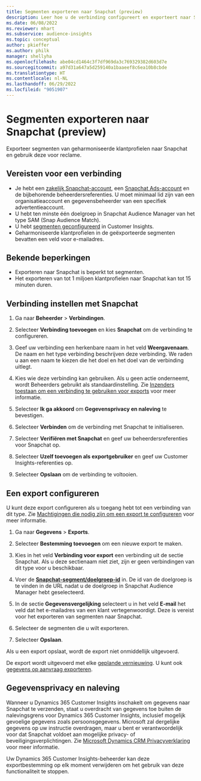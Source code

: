 ```yaml
---
title: Segmenten exporteren naar Snapchat (preview)
description: Leer hoe u de verbinding configureert en exporteert naar Snapchat.
ms.date: 06/08/2022
ms.reviewer: mhart
ms.subservice: audience-insights
ms.topic: conceptual
author: pkieffer
ms.author: philk
manager: shellyha
ms.openlocfilehash: abe04cd1464c3f7df969da3c769329382d603d7e
ms.sourcegitcommit: a97d31a647a5d259140a1baaeef8c6ea10b8cbde
ms.translationtype: HT
ms.contentlocale: nl-NL
ms.lasthandoff: 06/29/2022
ms.locfileid: "9051907"
---
```

# <a name="export-segments-to-snapchat-preview"></a>Segmenten exporteren naar Snapchat (preview)

Exporteer segmenten van geharmoniseerde klantprofielen naar Snapchat en gebruik deze voor reclame. 

## <a name="prerequisites-for-a-connection"></a>Vereisten voor een verbinding

-   Je hebt een [zakelijk Snapchat-account](https://business.snapchat.com/), een [Snapchat Ads-account](https://ads.snapchat.com/) en de bijbehorende beheerdersreferenties. U moet minimaal lid zijn van een organisatieaccount en gegevensbeheerder van een specifiek advertentieaccount. 
-   U hebt ten minste één doelgroep in Snapchat Audience Manager van het type SAM (Snap Audience Match). 
-   U hebt [segmenten geconfigureerd](segments.md) in Customer Insights.
-   Geharmoniseerde klantprofielen in de geëxporteerde segmenten bevatten een veld voor e-mailadres.

## <a name="known-limitations"></a>Bekende beperkingen

- Exporteren naar Snapchat is beperkt tot segmenten.
- Het exporteren van tot 1 miljoen klantprofielen naar Snapchat kan tot 15 minuten duren. 

## <a name="set-up-connection-to-snapchat"></a>Verbinding instellen met Snapchat

1. Ga naar **Beheerder** > **Verbindingen**.

1. Selecteer **Verbinding toevoegen** en kies **Snapchat** om de verbinding te configureren.

1. Geef uw verbinding een herkenbare naam in het veld **Weergavenaam**. De naam en het type verbinding beschrijven deze verbinding. We raden u aan een naam te kiezen die het doel en het doel van de verbinding uitlegt.

1. Kies wie deze verbinding kan gebruiken. Als u geen actie onderneemt, wordt Beheerders gebruikt als standaardinstelling. Zie [Inzenders toestaan om een verbinding te gebruiken voor exports](connections.md#allow-contributors-to-use-a-connection-for-exports) voor meer informatie.

1. Selecteer **Ik ga akkoord** om **Gegevensprivacy en naleving** te bevestigen.

1. Selecteer **Verbinden** om de verbinding met Snapchat te initialiseren.

1. Selecteer **Verifiëren met Snapchat** en geef uw beheerdersreferenties voor Snapchat op. 

1. Selecteer **Uzelf toevoegen als exportgebruiker** en geef uw Customer Insights-referenties op.

1. Selecteer **Opslaan** om de verbinding te voltooien.

## <a name="configure-an-export"></a>Een export configureren

U kunt deze export configureren als u toegang hebt tot een verbinding van dit type. Zie [Machtigingen die nodig zijn om een export te configureren](export-destinations.md#set-up-a-new-export) voor meer informatie.

1. Ga naar **Gegevens** > **Exports**.

1. Selecteer **Bestemming toevoegen** om een nieuwe export te maken.

1. Kies in het veld **Verbinding voor export** een verbinding uit de sectie Snapchat. Als u deze sectienaam niet ziet, zijn er geen verbindingen van dit type voor u beschikbaar.

1. Voer de [**Snapchat-segment/doelgroep-id**](https://businesshelp.snapchat.com/s/article/custom-audiences) in. De id van de doelgroep is te vinden in de URL nadat u de doelgroep in Snapchat Audience Manager hebt geselecteerd. 

1. In de sectie **Gegevensvergelijking** selecteert u in het veld **E-mail** het veld dat het e-mailadres van een klant vertegenwoordigt. Deze is vereist voor het exporteren van segmenten naar Snapchat.

1. Selecteer de segmenten die u wilt exporteren. 

1. Selecteer **Opslaan**.

Als u een export opslaat, wordt de export niet onmiddellijk uitgevoerd.

De export wordt uitgevoerd met elke [geplande vernieuwing](system.md#schedule-tab). U kunt ook [gegevens op aanvraag exporteren](export-destinations.md#run-exports-on-demand). 


## <a name="data-privacy-and-compliance"></a>Gegevensprivacy en naleving

Wanneer u Dynamics 365 Customer Insights inschakelt om gegevens naar Snapchat te verzenden, staat u overdracht van gegevens toe buiten de nalevingsgrens voor Dynamics 365 Customer Insights, inclusief mogelijk gevoelige gegevens zoals persoonsgegevens. Microsoft zal dergelijke gegevens op uw instructie overdragen, maar u bent er verantwoordelijk voor dat Snapchat voldoet aan mogelijke privacy- of beveiligingsverplichtingen. Zie [Microsoft Dynamics CRM Privacyverklaring](https://go.microsoft.com/fwlink/?linkid=396732) voor meer informatie.

Uw Dynamics 365 Customer Insights-beheerder kan deze exportbestemming op elk moment verwijderen om het gebruik van deze functionaliteit te stoppen.
